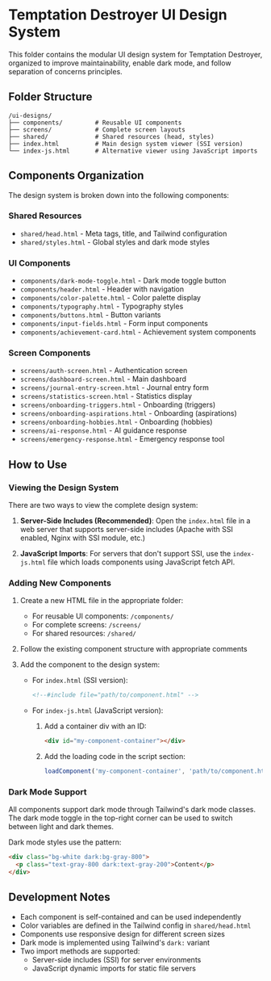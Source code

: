 # Temptation Destroyer UI Design System

This folder contains the modular UI design system for Temptation Destroyer, organized to improve maintainability, enable dark mode, and follow separation of concerns principles.

## Folder Structure

```
/ui-designs/
├── components/         # Reusable UI components
├── screens/            # Complete screen layouts
├── shared/             # Shared resources (head, styles)
├── index.html          # Main design system viewer (SSI version)
└── index-js.html       # Alternative viewer using JavaScript imports
```

## Components Organization

The design system is broken down into the following components:

### Shared Resources
- `shared/head.html` - Meta tags, title, and Tailwind configuration
- `shared/styles.html` - Global styles and dark mode styles

### UI Components
- `components/dark-mode-toggle.html` - Dark mode toggle button
- `components/header.html` - Header with navigation
- `components/color-palette.html` - Color palette display
- `components/typography.html` - Typography styles
- `components/buttons.html` - Button variants
- `components/input-fields.html` - Form input components
- `components/achievement-card.html` - Achievement system components

### Screen Components
- `screens/auth-screen.html` - Authentication screen
- `screens/dashboard-screen.html` - Main dashboard
- `screens/journal-entry-screen.html` - Journal entry form
- `screens/statistics-screen.html` - Statistics display
- `screens/onboarding-triggers.html` - Onboarding (triggers)
- `screens/onboarding-aspirations.html` - Onboarding (aspirations)
- `screens/onboarding-hobbies.html` - Onboarding (hobbies)
- `screens/ai-response.html` - AI guidance response
- `screens/emergency-response.html` - Emergency response tool

## How to Use

### Viewing the Design System

There are two ways to view the complete design system:

1. **Server-Side Includes (Recommended)**: Open the `index.html` file in a web server that supports server-side includes (Apache with SSI enabled, Nginx with SSI module, etc.)

2. **JavaScript Imports**: For servers that don't support SSI, use the `index-js.html` file which loads components using JavaScript fetch API.

### Adding New Components

1. Create a new HTML file in the appropriate folder:
   - For reusable UI components: `/components/`
   - For complete screens: `/screens/`
   - For shared resources: `/shared/`

2. Follow the existing component structure with appropriate comments

3. Add the component to the design system:
   - For `index.html` (SSI version):
     ```html
     <!--#include file="path/to/component.html" -->
     ```
   
   - For `index-js.html` (JavaScript version):
     1. Add a container div with an ID:
        ```html
        <div id="my-component-container"></div>
        ```
     2. Add the loading code in the script section:
        ```javascript
        loadComponent('my-component-container', 'path/to/component.html');
        ```

### Dark Mode Support

All components support dark mode through Tailwind's dark mode classes. The dark mode toggle in the top-right corner can be used to switch between light and dark themes. 

Dark mode styles use the pattern:
```html
<div class="bg-white dark:bg-gray-800">
  <p class="text-gray-800 dark:text-gray-200">Content</p>
</div>
```

## Development Notes

- Each component is self-contained and can be used independently
- Color variables are defined in the Tailwind config in `shared/head.html`
- Components use responsive design for different screen sizes
- Dark mode is implemented using Tailwind's `dark:` variant
- Two import methods are supported:
  - Server-side includes (SSI) for server environments
  - JavaScript dynamic imports for static file servers 